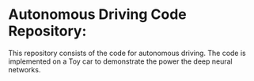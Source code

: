 # Autonomous Driving Code Repository:
This repository consists of the code for autonomous driving. The code is implemented on a Toy car to demonstrate the power the deep neural networks.
